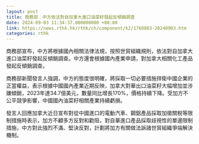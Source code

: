 ```yaml
---
layout: post
title: 商務部︰中方依法對自加拿大進口油菜籽發起反傾銷調查
date: 2024-09-03 11:34:37.000000000 +08:00
link: https://news.rthk.hk/rthk/ch/component/k2/1768863-20240903.htm
categories: rthk
---
```


商務部宣布，中方將根據國內相關法律法規，按照世貿組織規則，依法對自加拿大進口油菜籽發起反傾銷調查。中方還會根據國內產業申請，對加拿大相關化工產品發起反傾銷調查。

商務部新聞發言人強調，中方的態度很明確，將採取一切必要措施捍衛中國企業的正當權益，表示根據中國國內產業近期反映，加拿大對華出口油菜籽大幅增加並涉嫌傾銷，2023年達34.7億美元，數量同比增長170%，價格持續下降。受加方不公平競爭影響，中國國內油菜籽相關產業持續虧損。

發言人回應加拿大近日宣布對從中國進口的電動汽車、鋼鋁產品採取加徵關稅等限制措施時表示，加方不顧多方反對和勸阻，對自華進口產品採取歧視性的單邊限制措施，中方對此強烈不滿、堅決反對，計劃將加方有關做法訴諸世貿組織爭端解決機制。
